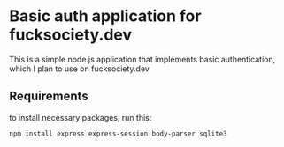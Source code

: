 # Basic auth application for fucksociety.dev

This is a simple node.js application that implements basic authentication, which I plan to use on fucksociety.dev

## Requirements

to install necessary packages, run this:

```bash
npm install express express-session body-parser sqlite3
